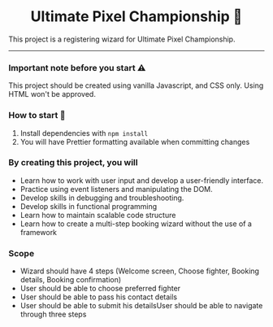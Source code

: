 <h1 align="center">
  Ultimate Pixel Championship 🥷
</h1>

This project is a registering wizard for Ultimate Pixel Championship.

---
### Important note before you start ⚠️

This project should be created using vanilla Javascript, and CSS only. 
Using HTML won't be approved.

### How to start 🚀

1. Install dependencies with ``npm install``
2. You will have Prettier formatting available when committing changes

### By creating this project, you will

- Learn how to work with user input and develop a user-friendly interface.
- Practice using event listeners and manipulating the DOM.
- Develop skills in debugging and troubleshooting.
- Develop skills in functional programming
- Learn how to maintain scalable code structure
- Learn how to create a multi-step booking wizard without the use of a framework

### Scope

- Wizard should have 4 steps (Welcome screen, Choose fighter, Booking details, Booking confirmation)
- User should be able to choose preferred fighter
- User should be able to pass his contact details
- User should be able to submit his detailsUser should be able to navigate through three steps
